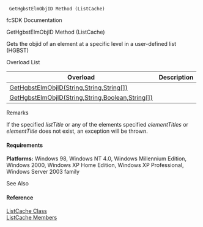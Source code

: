 ﻿     GetHgbstElmObjID Method (ListCache)                                                   

fcSDK Documentation

GetHgbstElmObjID Method (ListCache)

Gets the objid of an element at a specific level in a user-defined list (HGBST)

Overload List

| Overload | Description |
| --- | --- |
| [GetHgbstElmObjID(String,String,String\[\])](fcSDK~FChoice.Foundation.Clarify.ListCache~GetHgbstElmObjID(String,String,String[]).md) |   |
| [GetHgbstElmObjID(String,String,Boolean,String\[\])](fcSDK~FChoice.Foundation.Clarify.ListCache~GetHgbstElmObjID(String,String,Boolean,String[]).md) |   |

Remarks

If the specified _listTitle_ or any of the elements specified _elementTitles_ or _elementTitle_ does not exist, an exception will be thrown.

#### Requirements

**Platforms:** Windows 98, Windows NT 4.0, Windows Millennium Edition, Windows 2000, Windows XP Home Edition, Windows XP Professional, Windows Server 2003 family

See Also

#### Reference

[ListCache Class](fcSDK~FChoice.Foundation.Clarify.ListCache.md)  
[ListCache Members](fcSDK~FChoice.Foundation.Clarify.ListCache_members.md)